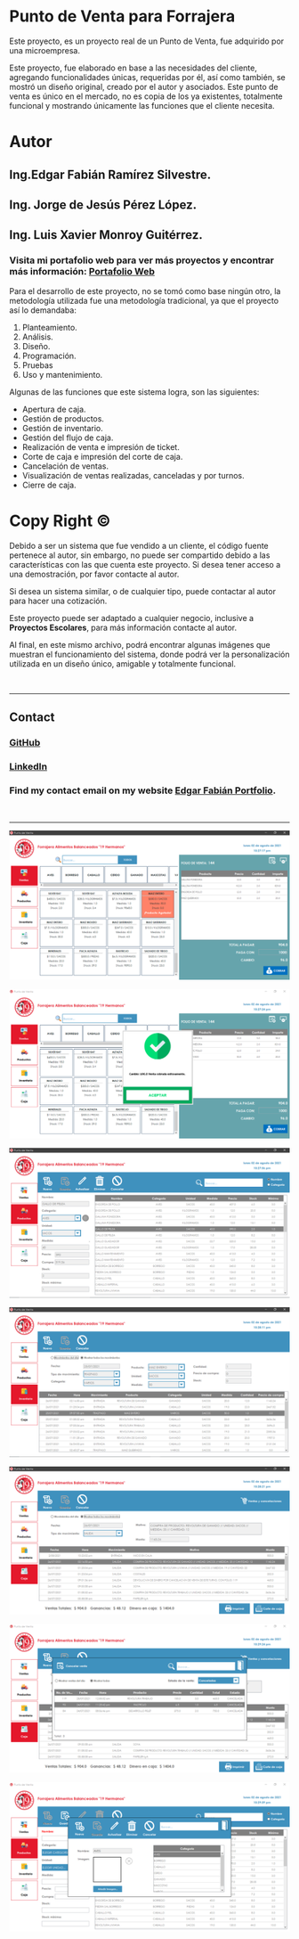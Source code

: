 # Punto de Venta para Forrajera

Este proyecto, es un proyecto real de un Punto de Venta, fue adquirido por una microempresa.

Este proyecto, fue elaborado en base a las necesidades del cliente, agregando funcionalidades únicas, requeridas por él, así como también, se mostró un diseño original, creado por el autor y asociados. Este punto de venta es único en el mercado, no es copia de los ya existentes, totalmente funcional y mostrando únicamente las funciones que el cliente necesita.

# Autor

## Ing.Edgar Fabián Ramírez Silvestre.
## Ing. Jorge de Jesús Pérez López.
## Ing. Luis Xavier Monroy Guitérrez.

### Visita mi portafolio web para ver más proyectos y encontrar más información: [Portafolio Web](https://edgarfabian.netlify.app/)

Para el desarrollo de este proyecto, no se tomó como base ningún otro, la metodología utilizada fue una metodología tradicional, ya que el proyecto así lo demandaba:

1. Planteamiento.
2. Análisis.
3. Diseño.
4. Programación.
5. Pruebas
6. Uso y mantenimiento.

Algunas de las funciones que este sistema logra, son las siguientes:

- Apertura de caja.
- Gestión de productos.
- Gestión de inventario.
- Gestión del flujo de caja.
- Realización de venta e impresión de ticket.
- Corte de caja e impresión del corte de caja.
- Cancelación de ventas.
- Visualización de ventas realizadas, canceladas y por turnos.
- Cierre de caja.

# Copy Right &copy;

Debido a ser un sistema que fue vendido a un cliente, el código fuente pertenece al autor, sin embargo, no puede ser compartido debido a las características con las que cuenta este proyecto. Si desea tener acceso a una demostración, por favor contacte al autor.

Si desea un sistema similar, o de cualquier tipo, puede contactar al autor para hacer una cotización.

Este proyecto puede ser adaptado a cualquier negocio, inclusive a **Proyectos Escolares**, para más información contacte al autor.

Al final, en este mismo archivo, podrá encontrar algunas imágenes que muestran el funcionamiento del sistema, donde podrá ver la personalización utilizada en un diseño único, amigable y totalmente funcional.

<br/>

---

## Contact

### [GitHub](https://github.com/EdgarFabianRamirezSilvestre)

### [LinkedIn](https://www.linkedin.com/in/edgar-fabian-ramirez-silvestre-06529a221/)

### Find my contact email on my website [Edgar Fabián Portfolio](https://edgarfabian.netlify.app/).

<br/>

---

![Pantalla de Ventas, mostrando productos agotados y disponibles para agregarlos a la venta.](./images/1.png "Pantalla de Ventas, mostrando productos agotados y disponibles para agregarlos a la venta.")

![Pantalla de Ventas, cobrando una venta con éxito.](./images/2.png "Pantalla de Ventas, cobrando una venta con éxito.")

![Pantalla de Productos, gestionando los productos.](./images/3.png "Pantalla de Productos, gestionando los productos.")

![Pantalla de Inventario, mostrando la gestión de inventario.](./images/4.png "Pantalla de Inventario, mostrando la gestión de inventario.")

![Pantalla de Caja, mostrando el flujo de efectivo.](./images/5.png "Pantalla de Caja, mostrando el flujo de efectivo.")

![Pantalla de Caja, visualizando las ventas canceladas.](./images/6.png "Pantalla de Caja, visualizando las ventas canceladas.")

![Pantalla de Productos, gestionando las categorías de productos.](./images/7.png "Pantalla de Productos, gestionando las categorías de productos.")
